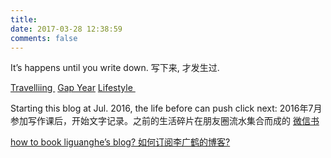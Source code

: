 ```yaml
---
title: 
date: 2017-03-28 12:38:59
comments: false
---
```

It’s happens until you write down.
写下来, 才发生过.

[Travelliing ][1] 
[Gap Year][2] 
[Lifestyle ][3]

Starting this blog at Jul. 2016, the life before can push click next:
2016年7月参加写作课后，开始文字记录。之前的生活碎片在朋友圈流水集合而成的  [微信书][4]

[how to book liguanghe’s blog? 如何订阅李广鹤的博客?][5]

[1]:	https://13416136446.github.io/categories/%E6%B8%B8/
[2]:	https://13416136446.github.io/categories/%E9%97%B4%E9%9A%94%E5%B9%B4/
[3]:	https://13416136446.github.io/categories/lifestyle/
[4]:	https://weixinshu.com/app/preview/945855/inner/share?bookType=wxbook&author=wxid_jzrfu7qnrsri21@69&section=cover
[5]:	http://13416136446.github.io./2017/04/07/RSS/